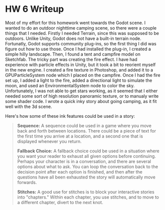 # HW 6 Writeup

Most of my effort for this homework went towards the Godot scene. I wanted to do an outdoor nighttime camping scene, so there were a couple things that I needed. Firstly I needed Terrain, since this was supposed to be outdoors. Unlike Unity, Godot does not have a built-in terrain node. Fortunatly, Godot supports community plug-ins, so the first thing I did was figure out how to use those. Once I had installed the plug-in, I created a simple hilly landscape. Then, I found a tent and campfire model on Sketchfab. The tricky part was creating the fire effect. I have had experience with particle effects in Unity, but it took a bit to reorient myself in the new engine. I created a fire texture in Photoshop, and added it to a GPUParticleSystem node which I placed on the campfire. Once I had the fire set up, I added a light to the fire, added a directional light to simulate the moon, and used an EnvironmentalSystem node to color the sky. Unfortunately, I was not able to get stars working, as it seemed that I either needed some sort of high resolution panoramic texture, or to manualy write some shader code. I wrote a quick inky story about going camping, as it fit well with the 3d scene.

Here's how some of these ink features could be used in a story:

> **Sequence:** A sequence could be used in a game where you move back and forth between locations. There could be a piece of text for the first time you arrive at a location, and a second one that is displayed whenever you return.
> 
> **Fallback Choice:** A fallback choice could be used in a situation where you want your reader to exhaust all given options before continuing. Perhaps your character is in a conversation, and there are several options about what to ask. You can loop the conversation back to the decision point after each option is finished, and then after the questions have all been exhausted the story will automatically move forwards.
> 
> **Stitches:** A good use for stitches is to block your interactive stories into "chapters." Within each chapter, you use stitches, and to move to a different chapter, divert to the next knot.
